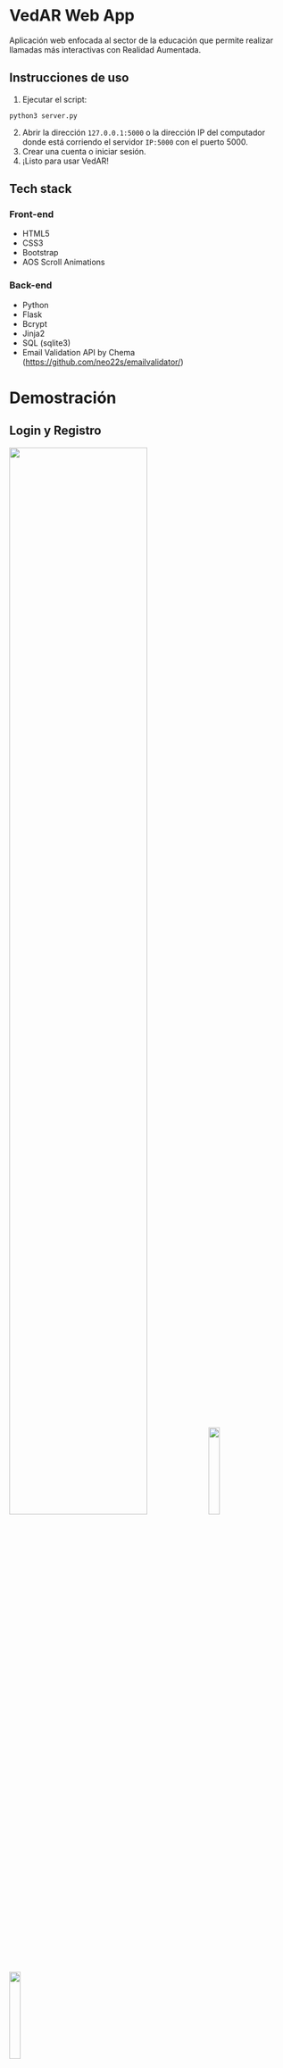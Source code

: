 # VedAR Web App
Aplicación web enfocada al sector de la educación que permite realizar llamadas más interactivas con Realidad Aumentada.

## Instrucciones de uso
1. Ejecutar el script:
```
python3 server.py
```
2. Abrir la dirección ```127.0.0.1:5000``` o la dirección IP del computador donde está corriendo el servidor ```IP:5000``` con el puerto 5000.
3. Crear una cuenta o iniciar sesión.
4. ¡Listo para usar VedAR!

## Tech stack
### Front-end
- HTML5
- CSS3
- Bootstrap
- AOS Scroll Animations

### Back-end
- Python
- Flask
- Bcrypt
- Jinja2
- SQL (sqlite3)
- Email Validation API by Chema (https://github.com/neo22s/emailvalidator/)

# Demostración

## Login y Registro

<img src="GIFs/VedAR -LoginRegister.gif" width=70%>
<img src="GIFs/VedAR - Login Success.gif" width=20%><img src="GIFs/VedAR - Register Success.gif" width=20%>

### Autenticación y Verificación

<img src="VedAR/images/VedAR - Login Auth1.jpg" width=20%><img src="VedAR/images/VedAR - Login Auth1.jpg" width=20%><img src="VedAR/images/VedAR - Register Auth.jpg" width=20%>




## Página de Usuario

<img src="VedAR/images/VedAR - User.jpg" width=70%>


### Configuración de Perfil

<img src="GIFs/VedAR - Settings Success.gif" width=70%>


### Amigos de Usuario

<img src="GIFs/VedAR - Friends Success.gif" width=70%>


#### Verificación

<img src="VedAR/images/VedAR - Friends Auth.jpg" width=70%>


### Mensajes de usuario

<img src="GIFs/VedAR - Message Success.gif" width=70%>


#### Verificación

<img src="VedAR/images/VedAR - Message Auth.jpg" width=70%>




## Sesiones de video

### Tablero

<img src="GIFs/VedAR - Board.gif" width=70%>


### Avatar

<img src="GIFs/VedAR - Student.gif" width=70%>
<img src="GIFs/VedAR - Student Agree.gif" width=35%><img src="GIFs/VedAR - Student Disagree.gif" width=35%><img src="GIFs/VedAR -Student Raise Hand.gif" width=35%><img src="GIFs/VedAR - Student Sleep.gif" width=35%>




## Base de Datos (SQLite)

<img src="VedAR/images/database.png" width=70%>
<img src="GIFs/VedAR - Database.gif" width=70%>
